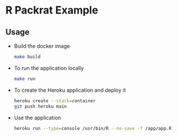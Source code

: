 # R Packrat Example

## Usage

* Build the docker image

  ```bash
  make build
  ```

* To run the application locally

  ```bash
  make run
  ```

* To create the Heroku application and deploy it

  ```bash
  heroku create --stack=container
  git push heroku main
  ```

* Use the application

  ```bash
  heroku run --type=console /usr/bin/R --no-save -f /app/app.R
  ```
